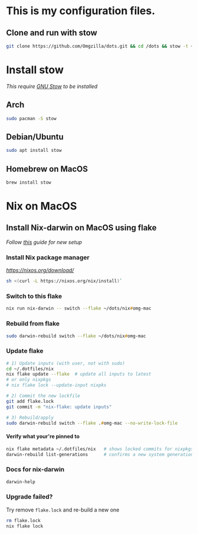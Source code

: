 # This is my configuration files.

## Clone and run with stow

```bash
git clone https://github.com/Omgzilla/dots.git && cd /dots && stow -t ~/ .
```

# Install stow

_This require [GNU Stow](https://www.gnu.org/software/stow/) to be installed_

## Arch

```bash
sudo pacman -S stow
```

## Debian/Ubuntu

```bash
sudo apt install stow
```

## Homebrew on MacOS

```zsh
brew install stow
```

# Nix on MacOS

## Install Nix-darwin on MacOS using flake

_Follow [this](https://www.youtube.com/watch?v=Z8BL8mdzWHI) guide for new setup_

### Install Nix package manager

*https://nixos.org/download/*

```zsh
sh <(curl -L https://nixos.org/nix/install)`
```

### Switch to this flake

```zsh
nix run nix-darwin -- switch --flake ~/dots/nix#omg-mac
```

### Rebuild from flake

```zsh
sudo darwin-rebuild switch --flake ~/dots/nix#omg-mac
```

### Update flake

```zsh
# 1) Update inputs (with user, not with sudo)
cd ~/.dotfiles/nix
nix flake update --flake  # update all inputs to latest
# or only nixpkgs
# nix flake lock --update-input nixpks

# 2) Commit the new lockfile
git add flake.lock
git commit -m "nix-flake: update inputs"

# 3) Rebuild/apply
sudo darwin-rebuild switch --flake .#omg-mac --no-write-lock-file
```

#### Verify what your're pinned to

```bash
nix flake metadata ~/.dotfiles/nix   # shows locked commits for nixpkgs, nix-darwin, etc.
darwin-rebuild list-generations      # confirms a new system generation was created
```

### Docs for nix-darwin

```zsh
darwin-help
```

### Upgrade failed?

Try remove `flake.lock` and re-build a new one

```zsh
rm flake.lock
nix flake lock
```
